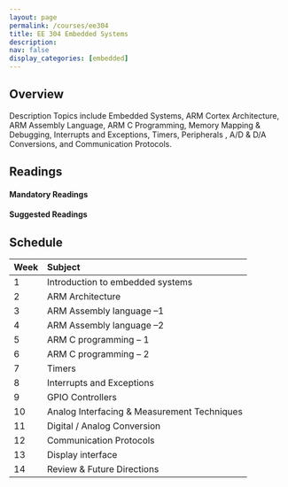 ```yaml
---
layout: page
permalink: /courses/ee304
title: EE 304 Embedded Systems
description:
nav: false
display_categories: [embedded]
---
```


## Overview
Description	Topics include Embedded Systems,
 ARM Cortex Architecture, ARM Assembly Language,
 ARM C Programming, Memory Mapping & Debugging,
 Interrupts and Exceptions, Timers, Peripherals
 , A/D & D/A Conversions, and Communication Protocols.

## Readings 
#### Mandatory Readings
#### Suggested Readings



## Schedule 


| Week | Subject|
|:-------|:--------|
| 1 | Introduction to embedded systems |
| 2  | ARM Architecture | 
| 3 | ARM Assembly language –1 |
| 4 | ARM Assembly language –2 | 
| 5 | ARM C programming – 1 |
| 6 | ARM C programming – 2 | 
| 7 | Timers |
| 8 | Interrupts and Exceptions | 
| 9 | GPIO Controllers| 
| 10 | Analog Interfacing & Measurement Techniques | 
| 11 | Digital / Analog Conversion | 
| 12 | Communication Protocols |
| 13 | Display interface | 
| 14 | Review & Future Directions |

